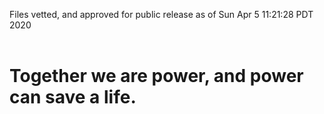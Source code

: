 Files vetted, and approved for public release as of Sun Apr  5 11:21:28 PDT 2020<br><br><h1>Together we are power, and power can save a life.</h1>
